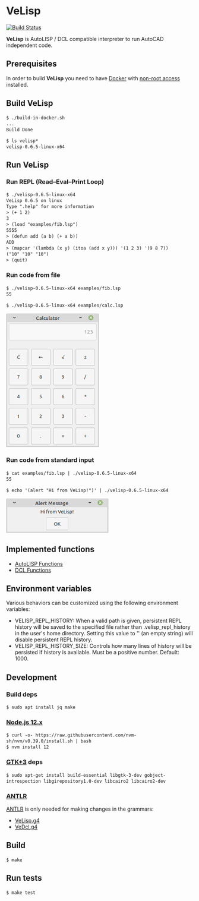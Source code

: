 # VeLisp

[![Build Status](https://travis-ci.com/ten0s/velisp.svg?branch=master)](https://travis-ci.com/ten0s/velisp)

**VeLisp** is AutoLISP / DCL compatible interpreter to run AutoCAD independent code.

## Prerequisites

In order to build **VeLisp** you need to have
[Docker](https://docs.docker.com/installation/#installation) with [non-root access](https://docs.docker.com/engine/installation/linux/linux-postinstall/)
installed.

## Build **VeLisp**

```
$ ./build-in-docker.sh
...
Build Done
```

```
$ ls velisp*
velisp-0.6.5-linux-x64
```

## Run **VeLisp**

### Run REPL (Read–Eval–Print Loop)

```
$ ./velisp-0.6.5-linux-x64
VeLisp 0.6.5 on linux
Type ".help" for more information
> (+ 1 2)
3
> (load "examples/fib.lsp")
5555
> (defun add (a b) (+ a b))
ADD
> (mapcar '(lambda (x y) (itoa (add x y))) '(1 2 3) '(9 8 7))
("10" "10" "10")
> (quit)
```

### Run code from file

```
$ ./velisp-0.6.5-linux-x64 examples/fib.lsp
55
```

```
$ ./velisp-0.6.5-linux-x64 examples/calc.lsp
```

![App Calc Image](/images/app-calc.png)

### Run code from standard input

```
$ cat examples/fib.lsp | ./velisp-0.6.5-linux-x64
55
```

```
$ echo '(alert "Hi from VeLisp!")' | ./velisp-0.6.5-linux-x64
```

![Alert Hello Image](/images/alert-hello.png)

## Implemented functions

* [AutoLISP Functions](/AutoLISP-Functions.md)
* [DCL Functions](DCL-Functions.md)

## Environment variables

Various behaviors can be customized using the following environment variables:

* VELISP_REPL_HISTORY: When a valid path is given, persistent REPL history will be
saved to the specified file rather than .velisp_repl_history in the user's home
directory. Setting this value to '' (an empty string) will disable persistent
REPL history.
* VELISP_REPL_HISTORY_SIZE: Controls how many lines of history will be persisted
if history is available. Must be a positive number. Default: 1000.

## Development

### Build deps

```
$ sudo apt install jq make
```

### [Node.js 12.x](https://nodejs.org/dist/latest-v12.x/)

```
$ curl -o- https://raw.githubusercontent.com/nvm-sh/nvm/v0.39.0/install.sh | bash
$ nvm install 12
```

### [GTK+3](https://www.gtk.org/) deps

```
$ sudo apt-get install build-essential libgtk-3-dev gobject-introspection libgirepository1.0-dev libcairo2 libcairo2-dev
```

### [ANTLR](https://www.antlr.org/)

[ANTLR](https://www.antlr.org/) is only needed for making changes in the grammars:

* [VeLisp.g4](/grammar/VeLisp.g4)
* [VeDcl.g4](/grammar/VeDcl.g4)

## Build

```
$ make
```

## Run tests

```
$ make test
```
